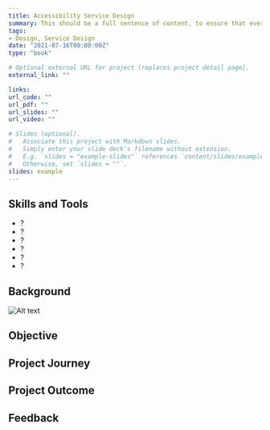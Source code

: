 ```yaml
---
title: Accessibility Service Design
summary: This should be a full sentence of content, to ensure that everything matches up
tags:
- Design, Service Design
date: "2021-07-16T00:00:00Z"
type: "book"

# Optional external URL for project (replaces project detail page).
external_link: ""

links:
url_code: ""
url_pdf: ""
url_slides: ""
url_video: ""

# Slides (optional).
#   Associate this project with Markdown slides.
#   Simply enter your slide deck's filename without extension.
#   E.g. `slides = "example-slides"` references `content/slides/example-slides.md`.
#   Otherwise, set `slides = ""`.
slides: example
---
```


## Skills and Tools
<ul class="skills-list">
<li>?</li>
<li>?</li>
<li>?</li>
<li>?</li>
<li>?</li>
<li>?</li>
</ul>

## Background


![Alt text](/portfolio/project/wearable-for-health/featured.jpg "Optional title")

## Objective

## Project Journey


## Project Outcome


## Feedback
